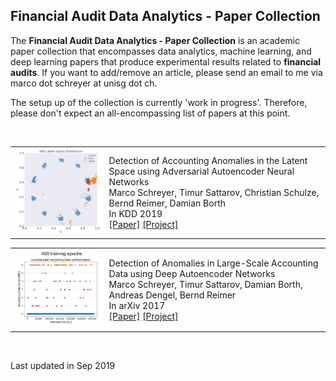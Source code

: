 ## Financial Audit Data Analytics - Paper Collection

The **Financial Audit Data Analytics - Paper Collection** is an academic paper collection that encompasses data analytics, machine learning, and deep learning papers that produce experimental results related to **financial audits**. If you want to add/remove an article, please send an email to me via marco dot schreyer at unisg dot ch.

The setup up of the collection is currently 'work in progress'. Therefore, please don't expect an all-encompassing list of papers at this point.

<br>

<table> <tbody> <tr> <td align="left" width=250>
<a href="-"><img src="teasers/Schreyer2019.png"/></a></td>
<td align="left" width=550>Detection of Accounting Anomalies in the Latent Space using Adversarial Autoencoder Neural Networks<br>
Marco Schreyer, 
 Timur Sattarov, 
 Christian Schulze, 
 Bernd Reimer, 
 Damian Borth<br>
In KDD 2019<br>
<a href="https://arxiv.org/pdf/1908.00734">[Paper]</a> 
<a href="-">[Project]</a>
</td></tr></tbody></table>


<table> <tbody> <tr> <td align="left" width=250>
<a href="-"><img src="teasers/Schreyer2017.png"/></a></td>
<td align="left" width=550>Detection of Anomalies in Large-Scale Accounting Data using Deep Autoencoder Networks <br>
Marco Schreyer, 
 Timur Sattarov, 
 Damian Borth, 
 Andreas Dengel, 
 Bernd Reimer<br>
In arXiv 2017<br>
<a href="https://arxiv.org/pdf/1709.05254">[Paper]</a> 
<a href="-">[Project]</a>
</td></tr></tbody></table>



<br>

Last updated in Sep 2019
<br>

